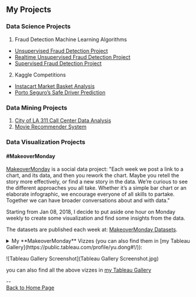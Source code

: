 <head>
 <!-- Global site tag (gtag.js) - Google Analytics -->
<script async src="https://www.googletagmanager.com/gtag/js?id=UA-112502179-1"></script>
<script>
  window.dataLayer = window.dataLayer || [];
  function gtag(){dataLayer.push(arguments);}
  gtag('js', new Date());

  gtag('config', 'UA-112502179-1');
</script>
</head>

## My Projects

### Data Science Projects
1. Fraud Detection Machine Learning Algorithms
 - [Unsupervised Fraud Detection Project](https://github.com/yudong-94/Unsupervised-Fraud-Detection-Algorithm)
 - [Realtime Unsupervised Fraud Detection Project](https://github.com/yudong-94/Realtime-Unsupervised-Fraud-Detection-Algorithm)
 - [Supervised Fraud Detection Project](https://github.com/yudong-94/Supervised-Fraud-Detection-Algorithm)
2. Kaggle Competitions
 - [Instacart Market Basket Analysis](https://github.com/yudong-94/Kaggle-Instacart-Market-Basket-Analysis)
 - [Porto Seguro’s Safe Driver Prediction](https://github.com/yudong-94/Kaggle-Safe-Driver-Prediction)


### Data Mining Projects
1. [City of LA 311 Call Center Data Analysis](https://github.com/yudong-94/City-of-LA-311-Call-Center-Data-Analysis)
2. [Movie Recommender System](https://github.com/yudong-94/My-Movie-Recommender)


### Data Visualization Projects


#### \#MakeoverMonday

[MakeoverMonday](http://www.makeovermonday.co.uk/) is a social data project:
"Each week we post a link to a chart, and its data, and then you rework the chart.
Maybe you retell the story more effectively, or find a new story in the data.
We’re curious to see the different approaches you all take. Whether it’s a simple bar chart or an elaborate infographic, we encourage everyone of all skills to partake.
Together we can have broader conversations about and with data."

Starting from Jan 08, 2018, I decide to put aside one hour on Monday weekly to create some visualization and find some insights from the data.

The datasets are published each week at: [MakeoverMonday Datasets](http://www.makeovermonday.co.uk/data/).  

<details>
<summary>My **MakeoverMonday** Vizzes (you can also find them in [my Tableau Gallery](https://public.tableau.com/profile/yu.dong#!/)):</summary>  

Week| Date | Topic | Data Source
:-------|--------|--------|:------
1|20180108|[Across the globe, personality is rated as more important than looks](https://yudong-94.github.io/personal-website/projects/data viz/MakeOverMonday20180108)|[YouGov](https://d25d2506sfb94s.cloudfront.net/cumulus_uploads/document/ucgs0hwj7h/YouGov%20global%20partner%20preferences.pdf)|
2|20180115|[U.S. Household Income Distribution by State](https://yudong-94.github.io/personal-website/projects/data viz/MakeOverMonday20180115)|[US Census Bureau](https://factfinder.census.gov/faces/nav/jsf/pages/index.xhtml)|
3|20180122|[Movement of Turkey Vultures in North and South America](https://yudong-94.github.io/personal-website/projects/data viz/MakeOverMonday20180122)|[Movebank.org](http://movebank.org/)|
4|20180129|[Most Profitable Companies](https://yudong-94.github.io/personal-website/projects/data viz/MakeOverMonday20180129)|[TitleMax](https://www.titlemax.com/)|
5|20180205|[US Baseball Players Ethnicity](https://yudong-94.github.io/personal-website/projects/data viz/MakeOverMonday20180205)|[SABR.org](http://sabr.org/)|
6|0180212|[The Winter Olympics](https://yudong-94.github.io/personal-website/projects/data viz/MakeOverMonday20180212)|[Sports-Reference.com](http://sports-reference.com/)|
7|20180219|[World Drugs and Medicine Trade](https://yudong-94.github.io/personal-website/projects/data viz/MakeOverMonday20180219)|[TradeMap.org](http://www.trademap.org/Country_SelProduct_TS.aspx)|
8|20180226|[World Economic Freedom](https://yudong-94.github.io/personal-website/projects/data viz/MakeOverMonday20180226)|[Fraser Institute](https://www.fraserinstitute.org/economic-freedom/dataset)|
9|20180305|[Survey on Gender Equality Measurements Awareness of Policymakers in Five Countries](https://yudong-94.github.io/personal-website/projects/data viz/MakeOverMonday20180305)|[Equal Measures 2030](http://www.equalmeasures2030.org/products/policymaker-report/)|
10|20180312|[Growth in Irish Whiskey Sales](https://yudong-94.github.io/personal-website/projects/data viz/MakeOverMonday20180312)|[Board Bia](https://twitter.com/Bordbia) via [The IWSR](https://twitter.com/TheIWSR)|  
11|20180319|[UK Pet Population](https://yudong-94.github.io/personal-website/projects/data viz/MakeOverMonday20180319)|[Pet Food Manufacturer’s Association](https://www.pfma.org.uk/pet-population-2017)|
12|20180326|[Top 10 Popular Chocolate Bar Brands in the UK](https://yudong-94.github.io/personal-website/projects/data viz/MakeOverMonday20180326)|[CDA](https://www.cda.eu/)|
13|20180402|[World Wine Production](https://yudong-94.github.io/personal-website/projects/data viz/MakeOverMonday20180402)|[International Organisation of Vine and Wine](http://www.oiv.int/public/medias/5287/oiv-noteconjmars2017-en.pdf)|
14|20180409|[Arctic Sea Ice Extent](https://yudong-94.github.io/personal-website/projects/data viz/MakeOverMonday20180409)|[National Snow & Ice Data Center](https://nsidc.org/)|
15|20180416|[Zambia Southern Province Confirmed Malaria Cases](https://yudong-94.github.io/personal-website/projects/data viz/MakeOverMonday20180416)|Simulated data from http://visualizenomalaria.org, contact jdrummey@path.org for data question|
16|20180423|[Ecological Footprint per Capita](https://yudong-94.github.io/personal-website/projects/data viz/MakeOverMonday20180423)|[Global Footprint Network](https://data.world/footprint/nfa-2018-edition)|
17|20180430|[Bee Colony Loss in the US](https://yudong-94.github.io/personal-website/projects/data viz/MakeOverMonday20180430)|[BeeInformed](https://bip2.beeinformed.org/loss-map/)|
18|20180507|[Toughest Sport by Skill](https://yudong-94.github.io/personal-website/projects/data viz/MakeOverMonday20180507)|[ESPN](http://www.espn.com/espn/page2/sportSkills)|
19|20180514|[Traffic Jam in Europe](https://yudong-94.github.io/personal-website/projects/data viz/MakeOverMonday20180514)|[Euronews](http://www.euronews.com/2018/02/07/which-european-commuters-spend-the-most-time-in-traffic-jams-)|
20|20180521|[Premier League Rank Prediction Vesus Reality](https://yudong-94.github.io/personal-website/projects/data viz/MakeOverMonday20180521)|[The Guardian](https://amp.theguardian.com/football/2018/may/15/premier-league-2017-18-season-predictions-versus-reality)|
21|20180528|[The World’s Most Expensive Prime Property](https://yudong-94.github.io/personal-website/projects/data viz/MakeOverMonday20180528)|[WeForum](https://www.weforum.org/agenda/2018/04/chart-of-the-day-the-worlds-most-expensive-prime-property)|
22|20180604|[UK Gender Gap](https://yudong-94.github.io/personal-website/projects/data viz/MakeOverMonday20180604)|[GOV.UK](https://www.gov.uk/report-gender-pay-gap-data)|
23|20180611|[Tourism Density Index](https://yudong-94.github.io/personal-website/projects/data viz/MakeOverMonday20180611)|[Intrepid Travel](https://intrepidgroup.bynder.com/transfer/bdd0abcac448329ed4c9057327b6ca660742e4b5ea16f18bd5a343b2c6d0d0c8)|
24|20180618|[U.S. Influenza Surveillance Report](https://yudong-94.github.io/personal-website/projects/data viz/MakeOverMonday20180618)|[CDC](https://gis.cdc.gov/grasp/fluview/fluportaldashboard.html)|
25|20180625|[London Cycle Hire Usage](https://yudong-94.github.io/personal-website/projects/data viz/MakeOverMonday20180625)|[Transport for London](http://cycling.data.tfl.gov.uk/)|
26|20180702|[Rat Sightings in NYC](https://yudong-94.github.io/personal-website/projects/data viz/MakeOverMonday20180702)|[NYC Open Data](https://nycopendata.socrata.com/Social-Services/Rat-Sightings/3q43-55fe/data)|
27|20180709|[Volcano Eruptions](https://yudong-94.github.io/personal-website/projects/data viz/MakeOverMonday20180709)|[Global Volcanism Program](https://volcano.si.edu/list_volcano_holocene.cfm)|
28|20180716|[Historical NBA Team Spending Against the Cap](https://yudong-94.github.io/personal-website/projects/data viz/MakeOverMonday20180716)|[CeltsHub](http://www.celticshub.com/2017/12/07/nba-player-salaries-1991-2017/)|
29|20180723|[OECD Parental Leave System](https://yudong-94.github.io/personal-website/projects/data viz/MakeOverMonday20180723)|[OECD](https://www.oecd.org/els/soc/PF2_1_Parental_leave_systems.pdf)|
30|20180730|[Big Mac Index](https://yudong-94.github.io/personal-website/projects/data viz/MakeOverMonday20180730)|[The Economist](https://github.com/TheEconomist/big-mac-data/tree/master/output-data)|
31|20180806|[How Much Your Country Spends on Research & Development](https://yudong-94.github.io/personal-website/projects/data viz/MakeOverMonday20180806)|[UNESCO Institute for Statistics](http://data.uis.unesco.org/Index.aspx?DataSetCode=SCN_DS)|
32|20180813|[Anthony Bourdain’s Travels](https://yudong-94.github.io/personal-website/projects/data viz/MakeOverMonday20180813)|[@ChristineZhang](https://twitter.com/christinezhang)|
33|20180820|[ACLED: Visualizing Conflict](https://yudong-94.github.io/personal-website/projects/data viz/MakeOverMonday20180820)|[ACLED](https://www.acleddata.com/data/)|
34|20180827|[Wearable Devices](https://yudong-94.github.io/personal-website/projects/data viz/MakeOverMonday20180827)|[Figure Eight](https://www.crowdflower.com/data-for-everyone/)|
35|20180903|[Nike Factory Locations](https://yudong-94.github.io/personal-website/projects/data viz/MakeOverMonday20180903)|[Nike Inc.](http://manufacturingmap.nikeinc.com/)|
36|20180910|[Paying the President](https://yudong-94.github.io/personal-website/projects/data viz/MakeOverMonday20180910)|[ProPublica](https://www.propublica.org/datastore/dataset/spending-at-trump-properties)|
37|20180917|[Train Versus Plane in Europe](https://yudong-94.github.io/personal-website/projects/data viz/MakeOverMonday20180917)|[DW Data](https://github.com/dw-data/travel-cost)|
38|20180924|[Visualzing Equality](https://yudong-94.github.io/personal-website/projects/data viz/MakeOverMonday20180924)|[EM 2030](http://data.em2030.org/wp-content/uploads/2018/09/EM2030-2018-Global-Report.pdf)|
39|20181001|[Avocado Prices](https://yudong-94.github.io/personal-website/projects/data viz/MakeOverMonday20181001)|[Hass Avocado Board](http://www.hassavocadoboard.com/retail/volume-and-price-data)|
40|20181008|[5-Year Cancer Survival Rates in US](https://yudong-94.github.io/personal-website/projects/data viz/MakeOverMonday20181008)|[Our World in Data](https://ourworldindata.org/cancer#are-death-rates-from-cancer-rising)|
41|20181015|[Total Number of Women the House of Representatives: 1917-2018](https://yudong-94.github.io/personal-website/projects/data viz/MakeOverMonday20181015)|[Congressional Research Service](https://fas.org/sgp/crs/misc/RL30261.pdf)|
42|20181022|[Beer Cost at Every MLB Stadium](https://yudong-94.github.io/personal-website/projects/data viz/MakeOverMonday20181022)|[Team Marketing Report](https://www.teammarketing.com/)|
43|20181029|[Washing Hands After Going to the Toilet](https://yudong-94.github.io/personal-website/projects/data viz/MakeOverMonday20181029)|[YouGov](https://d25d2506sfb94s.cloudfront.net/cumulus_uploads/document/yifb4ww12p/YouGov%20washing%20hands.pdf)|
44|20181105|[US Population Projection by Age Group 2016-2060](https://yudong-94.github.io/personal-website/projects/data viz/MakeOverMonday20181105)|[United States Census Bureau](https://www.census.gov/data/datasets/2017/demo/popproj/2017-popproj.html)|
45|20181112|[Diversity in Tech](https://yudong-94.github.io/personal-website/projects/data viz/MakeOverMonday20181112)|[Company and Press Reports](https://docs.google.com/spreadsheets/d/1e5jevLJTK9Aayob2msk4Ss9qIMCqfris4m_m0kXO-7s/edit#gid=65558231)|
46|20181119|[How Many Hours Americans Need to Work to Pay Their Mortgage](https://yudong-94.github.io/personal-website/projects/data viz/MakeOverMonday20181119)|[howmuch.net](https://howmuch.net/sources/hours-work-afford-home)|
47|20181126|[The Cost of A Night Out](https://yudong-94.github.io/personal-website/projects/data viz/MakeOverMonday20181126)|[UBS](https://www.ubs.com/microsites/prices-earnings/en/stories/7-dinner-in-paris-party-in-miami-the-cheapest-and-priciest-cities-for-a-night-out/)|
48|20181203|[Women Constructors in the Shortz Era](https://yudong-94.github.io/personal-website/projects/data viz/MakeOverMonday20181203)|[XWord Info](https://www.xwordinfo.com/)|
49|20181210|[Land Use by Food Type](https://yudong-94.github.io/personal-website/projects/data viz/MakeOverMonday20181210)|[Our World in Data](https://ourworldindata.org/grapher/land-use-per-gram-of-protein-by-food-type)|
50|20181217|[London Bus Safety Performance](https://yudong-94.github.io/personal-website/projects/data viz/MakeOverMonday20181217)|[TFL](https://tfl.gov.uk/corporate/publications-and-reports/bus-safety-data)|
51|20181224|[Average spending on Christmas gifts in the U.S. 1999-2018](https://yudong-94.github.io/personal-website/projects/data viz/MakeOverMonday20181224)|[Statista](https://www.statista.com/statistics/246963/christmas-spending-in-the-us-during-november/)|
52|20181227(make up 20180101)|[U.S. Per Capita Consumption of Poultry and Livestock](https://yudong-94.github.io/personal-website/projects/data viz/MakeOverMonday20181227)|[National Chicken Council](http://www.nationalchickencouncil.org/about-the-industry/statistics/per-capita-consumption-of-poultry-and-livestock-1965-to-estimated-2012-in-pounds/)|
53|20181231|[NHL Attendance](https://yudong-94.github.io/personal-website/projects/data viz/MakeOverMonday20181231)|[ESPN](http://www.espn.com/nhl/attendance/_/year/2018)|
54|20190107|[Press Freedom’s Dark Horizon](https://yudong-94.github.io/personal-website/projects/data viz/MakeOverMonday20190107)|[Freedomhouse.org](https://freedomhouse.org/sites/default/files/FOTP1980-FOTP2017_Public-Data.xlsx)|

</details>

![Tableau Gallery Screenshot](Tableau Gallery Screenshot.jpg)  

you can also find all the above vizzes in [my Tableau Gallery](https://public.tableau.com/profile/yu.dong#!/)  

--  
<a href="https://yudong-94.github.io/personal-website/" title="Back to Home Page">Back to Home Page</a>
